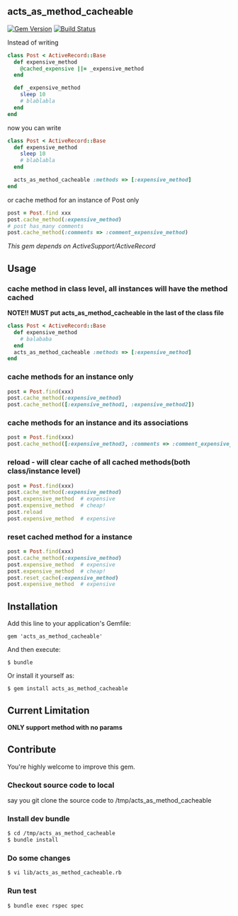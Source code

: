 ## acts_as_method_cacheable

[![Gem Version](https://badge.fury.io/rb/acts_as_method_cacheable.png)](http://badge.fury.io/rb/acts_as_method_cacheable)
[![Build Status](https://travis-ci.org/bencao/acts_as_method_cacheable.png)](https://travis-ci.org/bencao/acts_as_method_cacheable)

Instead of writing
```ruby
class Post < ActiveRecord::Base
  def expensive_method
    @cached_expensive ||= _expensive_method
  end

  def _expensive_method
    sleep 10
    # blablabla
  end
end
```
now you can write
```ruby
class Post < ActiveRecord::Base
  def expensive_method
    sleep 10
    # blablabla
  end

  acts_as_method_cacheable :methods => [:expensive_method]
end
```
or cache method for an instance of Post only
```ruby
post = Post.find xxx
post.cache_method(:expensive_method)
# post has_many comments
post.cache_method(:comments => :comment_expensive_method)
```

*This gem depends on ActiveSupport/ActiveRecord*

## Usage

### cache method in class level, all instances will have the method cached
**NOTE!! MUST put acts_as_method_cacheable in the last of the class file**
```ruby
class Post < ActiveRecord::Base
  def expensive_method
    # balababa
  end
  acts_as_method_cacheable :methods => [:expensive_method]
end
```

### cache methods for an instance only
```ruby
post = Post.find(xxx)
post.cache_method(:expensive_method)
post.cache_method([:expensive_method1, :expensive_method2])
```

### cache methods for an instance and its associations
```ruby
post = Post.find(xxx)
post.cache_method([:expensive_method3, :comments => :comment_expensive_method])
```

### reload - will clear cache of all cached methods(both class/instance level)
```ruby
post = Post.find(xxx)
post.cache_method(:expensive_method)
post.expensive_method  # expensive
post.expensive_method  # cheap!
post.reload
post.expensive_method  # expensive
```

### reset cached method for a instance
```ruby
post = Post.find(xxx)
post.cache_method(:expensive_method)
post.expensive_method  # expensive
post.expensive_method  # cheap!
post.reset_cache(:expensive_method)
post.expensive_method  # expensive
```

## Installation

Add this line to your application's Gemfile:

    gem 'acts_as_method_cacheable'

And then execute:

    $ bundle

Or install it yourself as:

    $ gem install acts_as_method_cacheable

## Current Limitation
**ONLY support method with no params**

## Contribute

You're highly welcome to improve this gem.

### Checkout source code to local
say you git clone the source code to /tmp/acts_as_method_cacheable

### Install dev bundle
```bash
$ cd /tmp/acts_as_method_cacheable
$ bundle install
```

### Do some changes
```bash
$ vi lib/acts_as_method_cacheable.rb
```

### Run test
```bash
$ bundle exec rspec spec
```

